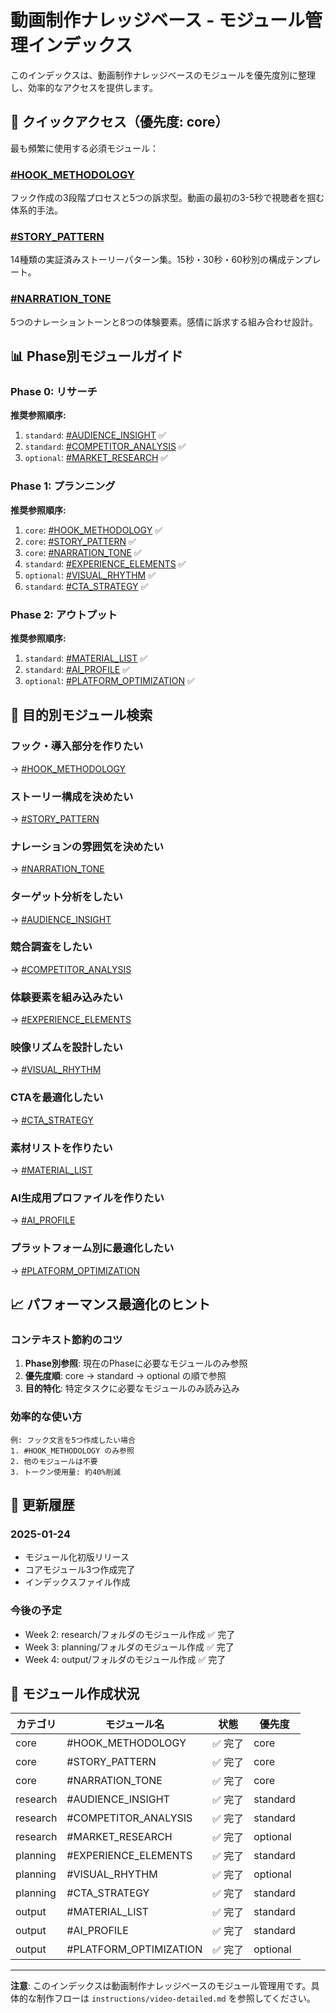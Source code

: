 # 動画制作ナレッジベース - モジュール管理インデックス

このインデックスは、動画制作ナレッジベースのモジュールを優先度別に整理し、効率的なアクセスを提供します。

## 🚀 クイックアクセス（優先度: core）

最も頻繁に使用する必須モジュール：

### [#HOOK_METHODOLOGY](core/#HOOK_METHODOLOGY.md)
フック作成の3段階プロセスと5つの訴求型。動画の最初の3-5秒で視聴者を掴む体系的手法。

### [#STORY_PATTERN](core/#STORY_PATTERN.md)
14種類の実証済みストーリーパターン集。15秒・30秒・60秒別の構成テンプレート。

### [#NARRATION_TONE](core/#NARRATION_TONE.md)
5つのナレーショントーンと8つの体験要素。感情に訴求する組み合わせ設計。

## 📊 Phase別モジュールガイド

### Phase 0: リサーチ
**推奨参照順序:**
1. `standard`: [#AUDIENCE_INSIGHT](research/#AUDIENCE_INSIGHT.md) ✅
2. `standard`: [#COMPETITOR_ANALYSIS](research/#COMPETITOR_ANALYSIS.md) ✅
3. `optional`: [#MARKET_RESEARCH](research/#MARKET_RESEARCH.md) ✅

### Phase 1: プランニング
**推奨参照順序:**
1. `core`: [#HOOK_METHODOLOGY](core/#HOOK_METHODOLOGY.md) ✅
2. `core`: [#STORY_PATTERN](core/#STORY_PATTERN.md) ✅
3. `core`: [#NARRATION_TONE](core/#NARRATION_TONE.md) ✅
4. `standard`: [#EXPERIENCE_ELEMENTS](planning/#EXPERIENCE_ELEMENTS.md) ✅
5. `optional`: [#VISUAL_RHYTHM](planning/#VISUAL_RHYTHM.md) ✅
6. `standard`: [#CTA_STRATEGY](planning/#CTA_STRATEGY.md) ✅

### Phase 2: アウトプット
**推奨参照順序:**
1. `standard`: [#MATERIAL_LIST](output/#MATERIAL_LIST.md) ✅
2. `standard`: [#AI_PROFILE](output/#AI_PROFILE.md) ✅
3. `optional`: [#PLATFORM_OPTIMIZATION](output/#PLATFORM_OPTIMIZATION.md) ✅

## 🎯 目的別モジュール検索

### フック・導入部分を作りたい
→ [#HOOK_METHODOLOGY](core/#HOOK_METHODOLOGY.md)

### ストーリー構成を決めたい
→ [#STORY_PATTERN](core/#STORY_PATTERN.md)

### ナレーションの雰囲気を決めたい
→ [#NARRATION_TONE](core/#NARRATION_TONE.md)

### ターゲット分析をしたい
→ [#AUDIENCE_INSIGHT](research/#AUDIENCE_INSIGHT.md)

### 競合調査をしたい
→ [#COMPETITOR_ANALYSIS](research/#COMPETITOR_ANALYSIS.md)

### 体験要素を組み込みたい
→ [#EXPERIENCE_ELEMENTS](planning/#EXPERIENCE_ELEMENTS.md)

### 映像リズムを設計したい
→ [#VISUAL_RHYTHM](planning/#VISUAL_RHYTHM.md)

### CTAを最適化したい
→ [#CTA_STRATEGY](planning/#CTA_STRATEGY.md)

### 素材リストを作りたい
→ [#MATERIAL_LIST](output/#MATERIAL_LIST.md)

### AI生成用プロファイルを作りたい
→ [#AI_PROFILE](output/#AI_PROFILE.md)

### プラットフォーム別に最適化したい
→ [#PLATFORM_OPTIMIZATION](output/#PLATFORM_OPTIMIZATION.md)

## 📈 パフォーマンス最適化のヒント

### コンテキスト節約のコツ
1. **Phase別参照**: 現在のPhaseに必要なモジュールのみ参照
2. **優先度順**: core → standard → optional の順で参照
3. **目的特化**: 特定タスクに必要なモジュールのみ読み込み

### 効率的な使い方
```
例: フック文言を5つ作成したい場合
1. #HOOK_METHODOLOGY のみ参照
2. 他のモジュールは不要
3. トークン使用量: 約40%削減
```

## 🔄 更新履歴

### 2025-01-24
- モジュール化初版リリース
- コアモジュール3つ作成完了
- インデックスファイル作成

### 今後の予定
- Week 2: research/フォルダのモジュール作成 ✅ 完了
- Week 3: planning/フォルダのモジュール作成 ✅ 完了
- Week 4: output/フォルダのモジュール作成 ✅ 完了

## 📝 モジュール作成状況

| カテゴリ | モジュール名 | 状態 | 優先度 |
|---------|------------|------|--------|
| core | #HOOK_METHODOLOGY | ✅ 完了 | core |
| core | #STORY_PATTERN | ✅ 完了 | core |
| core | #NARRATION_TONE | ✅ 完了 | core |
| research | #AUDIENCE_INSIGHT | ✅ 完了 | standard |
| research | #COMPETITOR_ANALYSIS | ✅ 完了 | standard |
| research | #MARKET_RESEARCH | ✅ 完了 | optional |
| planning | #EXPERIENCE_ELEMENTS | ✅ 完了 | standard |
| planning | #VISUAL_RHYTHM | ✅ 完了 | optional |
| planning | #CTA_STRATEGY | ✅ 完了 | standard |
| output | #MATERIAL_LIST | ✅ 完了 | standard |
| output | #AI_PROFILE | ✅ 完了 | standard |
| output | #PLATFORM_OPTIMIZATION | ✅ 完了 | optional |

---

**注意**: このインデックスは動画制作ナレッジベースのモジュール管理用です。具体的な制作フローは `instructions/video-detailed.md` を参照してください。